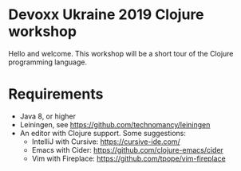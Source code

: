 # Devoxx Ukraine 2019 Clojure workshop
Hello and welcome. This workshop will be a short tour of the Clojure programming language.
# Requirements
 - Java 8, or higher
 - Leiningen, see https://github.com/technomancy/leiningen
 - An editor with Clojure support. Some suggestions:
	 - IntelliJ with Cursive: https://cursive-ide.com/
	 - Emacs with Cider: https://github.com/clojure-emacs/cider
	 - Vim with Fireplace: https://github.com/tpope/vim-fireplace

